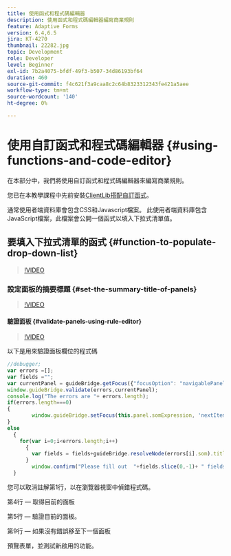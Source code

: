 ```yaml
---
title: 使用函式和程式碼編輯器
description: 使用函式和程式碼編輯器編寫商業規則
feature: Adaptive Forms
version: 6.4,6.5
jira: KT-4270
thumbnail: 22282.jpg
topic: Development
role: Developer
level: Beginner
exl-id: 7b2a4075-bfdf-49f3-b507-34d86193bf64
duration: 460
source-git-commit: f4c621f3a9caa8c2c64b8323312343fe421a5aee
workflow-type: tm+mt
source-wordcount: '140'
ht-degree: 0%

---
```


# 使用自訂函式和程式碼編輯器 {#using-functions-and-code-editor}

在本部分中，我們將使用自訂函式和程式碼編輯器來編寫商業規則。

您已在本教學課程中先前安裝[ClientLib搭配自訂函式](assets/client-libs-and-logo.zip)。

通常使用者端資料庫會包含CSS和Javascript檔案。 此使用者端資料庫包含JavaScript檔案，此檔案會公開一個函式以填入下拉式清單值。


## 要填入下拉式清單的函式 {#function-to-populate-drop-down-list}

>[!VIDEO](https://video.tv.adobe.com/v/22282?quality=12&learn=on)

### 設定面板的摘要標題 {#set-the-summary-title-of-panels}

>[!VIDEO](https://video.tv.adobe.com/v/28387?quality=12&learn=on)

#### 驗證面板 {#validate-panels-using-rule-editor}

>[!VIDEO](https://video.tv.adobe.com/v/28409?quality=12&learn=on)

以下是用來驗證面板欄位的程式碼

```javascript
//debugger;
var errors =[];
var fields ="";
var currentPanel = guideBridge.getFocus({"focusOption": "navigablePanel"});
window.guideBridge.validate(errors,currentPanel);
console.log("The errors are "+ errors.length);
if(errors.length===0)
{
        window.guideBridge.setFocus(this.panel.somExpression, 'nextItem', true);
}
else
  {
    for(var i=0;i<errors.length;i++)
      {
        var fields = fields+guideBridge.resolveNode(errors[i].som).title+" , ";
      }
        window.confirm("Please fill out  "+fields.slice(0,-1)+ " fields");
  }
```

您可以取消註解第1行，以在瀏覽器視窗中偵錯程式碼。

第4行 — 取得目前的面板

第5行 — 驗證目前的面板。

第9行 — 如果沒有錯誤移至下一個面板

預覽表單，並測試新啟用的功能。
